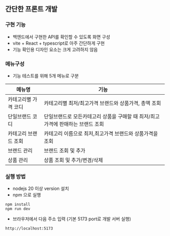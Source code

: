 ## 간단한 프론트 개발

### 구현 기능
* 백엔드에서 구현한 API를 확인할 수 있도록 화면 구성
* vite + React + typescript로 아주 간단하게 구현
* 기능 확인용 디자인 요소는 크게 고려하지 않음

### 메뉴구성
* 기능 테스트를 위해 5개 메뉴로 구분

| 메뉴명         | 기능                                           |
|-------------|----------------------------------------------|
| 카테고리별 가격 코디 | 카테고리별 최저/최고가격 브랜드와 상품가격, 총액 조회               |
| 단일브랜드 코디    | 단일브랜드로 모든카테고리 상품을 구매할 때 최저/최고가격에 판매하는 브랜드 조회 |
| 카테고리 브랜드 조회 | 카테고리 이름으로 최저,최고가격 브랜드와 상품가격을 조회              |
| 브랜드 관리      | 브랜드 조회 및 추가                                  |
| 상품 관리       | 상품 조회 및 추가/변경/삭제                             |

### 실행 방법
* nodejs 20 이상 version 설치
* npm 으로 실행
```shell
npm install
npm run dev
```
* 브라우저에서 다음 주소 입력 (기본 5173 port로 개발 서버 실행)
```
http://localhost:5173
```
